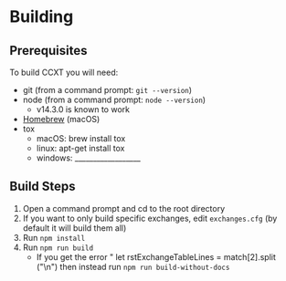 # Building

## Prerequisites

To build CCXT you will need:
- git (from a command prompt: `git --version`)
- node (from a command prompt: `node --version`)
    - v14.3.0 is known to work
- [Homebrew](https://brew.sh/) (macOS)
- tox
    - macOS: brew install tox
    - linux: apt-get install tox
    - windows: __________________

## Build Steps

1. Open a command prompt and cd to the root directory
2. If you want to only build specific exchanges, edit `exchanges.cfg` (by default it will build them all)
3. Run `npm install`
4. Run `npm run build`
    - If you get the error " let rstExchangeTableLines = match[2].split ("\n") then instead run `npm run build-without-docs`


